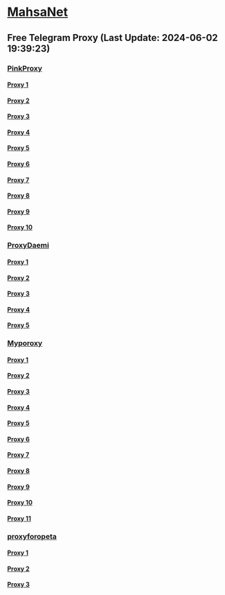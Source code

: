 
# [MahsaNet](https://t.me/mahsa_net)
## Free Telegram Proxy (Last Update: 2024-06-02 19:39:23)
### [PinkProxy](https://t.me/PinkProxy)
#### [Proxy 1](tg://proxy?server=49.12.192.191&port=7980&secret=7HQighJPBNEnVRNB6tdkVw)
#### [Proxy 2](tg://proxy?server=94.130.77.215&port=777&secret=7HQighJPBNEnVRNB6tdkVw)
#### [Proxy 3](tg://proxy?server=91.107.224.108&port=7&secret=7HQighJPBNEnVRNB6tdkVw)
#### [Proxy 4](tg://proxy?server=94.130.77.215&port=777&secret=7HQighJPBNEnVRNB6tdkVw)
#### [Proxy 5](tg://proxy?server=89.41.181.47&port=8443&secret=7HQighJPBNMYVRNB6tdkVw)
#### [Proxy 6](tg://proxy?server=116.203.180.83&port=4045&secret=FgMBAgABAAH8AwOG4kw63Q==)
#### [Proxy 7](tg://proxy?server=78.47.183.125&port=4045&secret=FgMBAgABAAH8AwOG4kw63Q==)
#### [Proxy 8](tg://proxy?server=159.69.55.31&port=4045&secret=FgMBAgABAAH8AwOG4kw63Q==)
#### [Proxy 9](tg://proxy?server=49.12.45.235&port=4045&secret=FgMBAgABAAH8AwOG4kw63Q==)
#### [Proxy 10](tg://proxy?server=159.69.55.31&port=4045&secret=FgMBAgABAAH8AwOG4kw63Q==)
### [ProxyDaemi](https://t.me/ProxyDaemi)
#### [Proxy 1](tg://proxy?server=204.12.192.218&port=443&secret=ee1603010200010001fc030386e24c3add646f636b65722d6d6972726f722e6f7267)
#### [Proxy 2](tg://proxy?server=nafaspourmatin.com.roshdeno.com.spion.ir.fs24.ir.tehrancom.ir.demokar.ir.1ln.ir.taavon2-farsedu.ir.jsirstore.com.irsapay.com.razisoft.ir.szog-pc.com.pange-reh.ir.hafhali.com.tr.makush-op.ir.my-test.ir.neginpakanco.ir.debounce.ml.mangeasuatechcloud.cloud&port=443&secret=eeda411655b684fe87abf58ec2235e28167765622e62616c652e6972)
#### [Proxy 3](tg://proxy?server=cloudflare.com.nokia.co.uk.do_you.want_to.clash_without.this.www.microsoft.com.there_is_no.place_like.localhost.www.bing.com.count_with_me.cyou.net.digikala.com.msn.com.bsi.ir.enamad.ir.now_sudo.again_to_fight.everyone.i_am.dns_internet.dns-net.co.uk.&port=7443&secret=FgMBAgABAAH8AwOG4kw63QPQ)
#### [Proxy 4](tg://proxy?server=159.69.102.58&port=67&secret=FgMBAgABAAH8AwOG4kw63Q%3D%3D)
#### [Proxy 5](tg://proxy?server=195.201.252.107&port=67&secret=FgMBAgABAAH8AwOG4kw63Q%3D%3D)
### [Myporoxy](https://t.me/Myporoxy)
#### [Proxy 1](tg://proxy?server=Dash.Cloudflare.com.www.google.com.hercoll.pw&port=1919&secret=7HQighJPBNMYVRNB6tdkVw)
#### [Proxy 2](tg://proxy?server=Site.cloudflare.com.www.play.com.dorkamos.baby&port=1919&secret=7HQighJPBNMYVRNB6tdkVw)
#### [Proxy 3](tg://proxy?server=Dash.Cloudflare.com.www.google.com.hercoll.pw&port=1919&secret=7HQighJPBNMYVRNB6tdkVw)
#### [Proxy 4](tg://proxy?server=Site.cloudflare.com.www.play.com.dorkamos.baby&port=1919&secret=7HQighJPBNMYVRNB6tdkVw)
#### [Proxy 5](tg://proxy?server=Dash.Cloudflare.com.www.google.com.hercoll.pw&port=1919&secret=7HQighJPBNMYVRNB6tdkVw)
#### [Proxy 6](tg://proxy?server=Site.cloudflare.com.www.play.com.dorkamos.baby&port=1919&secret=7HQighJPBNMYVRNB6tdkVw)
#### [Proxy 7](tg://proxy?server=Dash.Cloudflare.com.www.google.com.hercoll.pw&port=1919&secret=7HQighJPBNMYVRNB6tdkVw)
#### [Proxy 8](tg://proxy?server=Site.cloudflare.com.www.play.com.dorkamos.baby&port=1919&secret=7HQighJPBNMYVRNB6tdkVw)
#### [Proxy 9](tg://proxy?server=Dash.Cloudflare.com.www.google.com.hercoll.pw&port=1919&secret=7HQighJPBNMYVRNB6tdkVw)
#### [Proxy 10](tg://proxy?server=Site.cloudflare.com.www.play.com.dorkamos.baby&port=1919&secret=7HQighJPBNMYVRNB6tdkVw)
#### [Proxy 11](tg://proxy?server=One.Dash.cloudflare.com.www.play.google.com.avoxano.shop&port=1919&secret=7HQighJPBNMYVRNB6tdkVw)
### [proxyforopeta](https://t.me/proxyforopeta)
#### [Proxy 1](tg://proxy?server=cloudflare.com.nokia.co.uk.do_you.want_to.clash_without.this.www.microsoft.com.there_is_no.place_like.localhost.www.bing.com.count_with_me.cyou.net.digikala.com.msn.com.bsi.ir.enamad.ir.now_sudo.again_to_fight.everyone.i_am.dns_internet.dns-net.co.uk.&port=7443&secret=FgMBAgABAAH8AwOG4kw63QPQ)
#### [Proxy 2](tg://proxy?server=cloudflare.nokia.net.co.uk.do_yo.want_to.clash_with.this.www.microsoft.com.there_is_no.place_like.localhost.www.bing.com.count_with_me.cyou.net.digikala.com.msn.com.bsi.ir.enamad.ir.now_sud.again_to_fight.everyone.i_am.the_internet.lastofusapart.fun.&port=1234&secret=3QAAAAAAAAAAAAAAAAAAAAA=)
#### [Proxy 3](tg://proxy?server=89.41.181.47&port=8443&secret=7HQighJPBNMYVRNB6tdkVw)

    